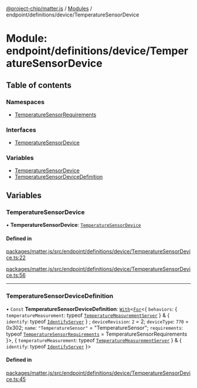[@project-chip/matter.js](../README.md) / [Modules](../modules.md) / endpoint/definitions/device/TemperatureSensorDevice

# Module: endpoint/definitions/device/TemperatureSensorDevice

## Table of contents

### Namespaces

- [TemperatureSensorRequirements](endpoint_definitions_device_TemperatureSensorDevice.TemperatureSensorRequirements.md)

### Interfaces

- [TemperatureSensorDevice](../interfaces/endpoint_definitions_device_TemperatureSensorDevice.TemperatureSensorDevice.md)

### Variables

- [TemperatureSensorDevice](endpoint_definitions_device_TemperatureSensorDevice.md#temperaturesensordevice)
- [TemperatureSensorDeviceDefinition](endpoint_definitions_device_TemperatureSensorDevice.md#temperaturesensordevicedefinition)

## Variables

### TemperatureSensorDevice

• **TemperatureSensorDevice**: [`TemperatureSensorDevice`](../interfaces/endpoint_definitions_device_TemperatureSensorDevice.TemperatureSensorDevice.md)

#### Defined in

[packages/matter.js/src/endpoint/definitions/device/TemperatureSensorDevice.ts:22](https://github.com/project-chip/matter.js/blob/0c058ae17fdba4c0b89b8b13c309011d51782299/packages/matter.js/src/endpoint/definitions/device/TemperatureSensorDevice.ts#L22)

[packages/matter.js/src/endpoint/definitions/device/TemperatureSensorDevice.ts:56](https://github.com/project-chip/matter.js/blob/0c058ae17fdba4c0b89b8b13c309011d51782299/packages/matter.js/src/endpoint/definitions/device/TemperatureSensorDevice.ts#L56)

___

### TemperatureSensorDeviceDefinition

• `Const` **TemperatureSensorDeviceDefinition**: [`With`](node_export._internal_.md#with)\<[`For`](behavior_cluster_export._internal_.EndpointType.md#for)\<\{ `behaviors`: \{ `temperatureMeasurement`: typeof [`TemperatureMeasurementServer`](../classes/behavior_definitions_temperature_measurement_export.TemperatureMeasurementServer.md)  } & \{ `identify`: typeof [`IdentifyServer`](behavior_definitions_identify_export.IdentifyServer.md)  } ; `deviceRevision`: ``2`` = 2; `deviceType`: ``770`` = 0x302; `name`: ``"TemperatureSensor"`` = "TemperatureSensor"; `requirements`: typeof [`TemperatureSensorRequirements`](endpoint_definitions_device_TemperatureSensorDevice.TemperatureSensorRequirements.md) = TemperatureSensorRequirements }\>, \{ `temperatureMeasurement`: typeof [`TemperatureMeasurementServer`](../classes/behavior_definitions_temperature_measurement_export.TemperatureMeasurementServer.md)  } & \{ `identify`: typeof [`IdentifyServer`](behavior_definitions_identify_export.IdentifyServer.md)  }\>

#### Defined in

[packages/matter.js/src/endpoint/definitions/device/TemperatureSensorDevice.ts:45](https://github.com/project-chip/matter.js/blob/0c058ae17fdba4c0b89b8b13c309011d51782299/packages/matter.js/src/endpoint/definitions/device/TemperatureSensorDevice.ts#L45)
